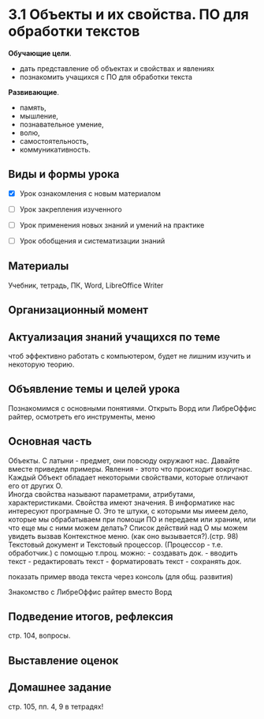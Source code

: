 # 3.1 Объекты и их свойства. ПО для обработки текстов

**Обучающие цели**.

- дать представление об объектах и свойствах и явлениях
- познакомить учащихся с ПО для обработки текста

**Развивающие**.

- память,
- мышление,
- познавательное умение,
- волю,
- самостоятельность,
- коммуникативность.

## Виды и формы урока

- [x] Урок ознакомления с новым материалом

- [ ] Урок закрепления изученного

- [ ] Урок применения новых знаний и умений на практике

- [ ] Урок обобщения и систематизации знаний

## Материалы

Учебник, тетрадь, ПК, Word, LibreOffice Writer

## Организационный момент 

## Актуализация знаний учащихся по теме

чтоб эффективно работать с компьютером, будет не лишним изучить и некоторую теорию.

## Объявление темы и целей урока

Познакомимся с основными понятиями. Открыть Ворд или ЛибреОффис райтер, осмотреть его инструменты, меню

## Основная часть

Объекты. С латыни - предмет, они повсюду окружают нас. Давайте вместе приведем примеры.
Явления - этото что происходит вокругнас. 
Каждый Объект обладает некоторыми свойствами, которые отличают его от других О.  
Иногда свойства называют параметрами, атрибутами, характеристиками.
Свойства имеют значения.
В информатике нас интересуют програмные О. Это те штуки, с которыми мы имеем дело, которые мы обрабатываем  при помощи ПО и передаем или храним, или что еще мы с ними можем делать? Список действий над О мы можем увидеть вызвав Контекстное меню. (как оно вызывается?).(стр. 98)
Текстовый документ и Текстовый процессор. (Процессор - т.е. обработчик.) 
с помощью т.проц. можно: 
    - создавать док.
    - вводить текст
    - редактировать текст
    - форматировать текст
    - сохранять док.

показать пример ввода текста через консоль (для общ. развития)

Знакомство с ЛибреОффис райтер вместо Ворд 



## Подведение итогов, рефлексия

стр. 104, вопросы.
## Выставление оценок

## Домашнее задание
стр. 105, пп. 4, 9 в тетрадях!
